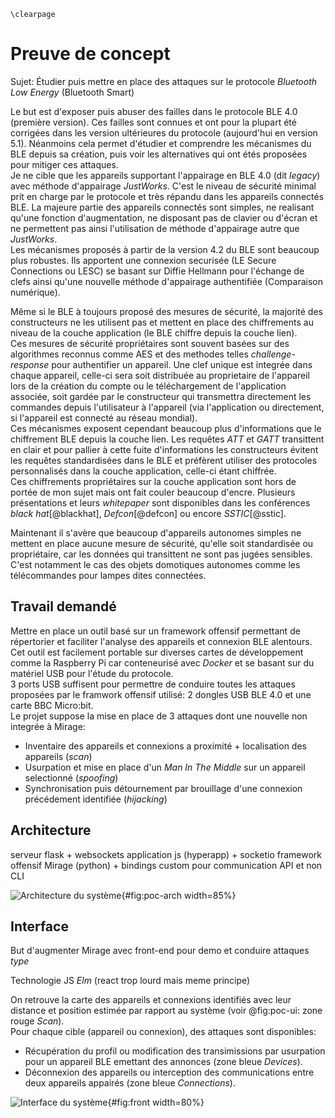 ```{=latex}
\clearpage
```

# Preuve de concept

Sujet: Étudier puis mettre en place des attaques sur le protocole *Bluetooth Low Energy* (Bluetooth Smart)

Le but est d'exposer puis abuser des failles dans le protocole BLE 4.0 (première version). Ces failles sont connues et ont pour la plupart été corrigées dans les version ultérieures du protocole (aujourd'hui en version 5.1). Néanmoins cela permet d'étudier et comprendre les mécanismes du BLE depuis sa création, puis voir les alternatives qui ont étés proposées pour mitiger ces attaques.  
Je ne cible que les appareils supportant l'appairage en BLE 4.0 (dit *legacy*) avec méthode d'appairage *JustWorks*. C'est le niveau de sécurité minimal prit en charge par le protocole et très répandu dans les appareils connectés BLE. La majeure partie des appareils connectés sont simples, ne realisant qu'une fonction d'augmentation, ne disposant pas de clavier ou d'écran et ne permettent pas ainsi l'utilisation de méthode d'appairage autre que *JustWorks*.  
Les mécanismes proposés à partir de la version 4.2 du BLE sont beaucoup plus robustes. Ils apportent une connexion securisée (LE Secure Connections ou LESC) se basant sur Diffie Hellmann pour l'échange de clefs ainsi qu'une nouvelle méthode d'appairage authentifiée (Comparaison numérique).

Même si le BLE à toujours proposé des mesures de sécurité, la majorité des constructeurs ne les utilisent pas et mettent en place des chiffrements au niveau de la couche application (le BLE chiffre depuis la couche lien).  
Ces mesures de sécurité propriétaires sont souvent basées sur des algorithmes reconnus comme AES et des methodes telles *challenge-response* pour authentifier un appareil. Une clef unique est integrée dans chaque appareil, celle-ci sera soit distribuée au proprietaire de l'appareil lors de la création du compte ou le téléchargement de l'application associée, soit gardée par le constructeur qui transmettra directement les commandes depuis l'utilisateur à l'appareil (via l'application ou directement, si l'appareil est connecté au réseau mondial).  
Ces mécanismes exposent cependant beaucoup plus d'informations que le chiffrement BLE depuis la couche lien. Les requêtes *ATT* et *GATT* transittent en clair et pour pallier à cette fuite d'informations les constructeurs évitent les requêtes standardisées dans le BLE et préfèrent utiliser des protocoles personnalisés dans la couche application, celle-ci étant chiffrée.  
Ces chiffrements propriétaires sur la couche application sont hors de portée de mon sujet mais ont fait couler beaucoup d'encre. Plusieurs présentations et leurs *whitepaper* sont disponibles dans les conférences *black hat*[@blackhat], *Defcon*[@defcon] ou encore *SSTIC*[@sstic].

Maintenant il s'avère que beaucoup d'appareils autonomes simples ne mettent en place aucune mesure de sécurité, qu'elle soit standardisée ou propriétaire, car les données qui transittent ne sont pas jugées sensibles. C'est notamment le cas des objets domotiques autonomes comme les télécommandes pour lampes dites connectées.

## Travail demandé

Mettre en place un outil basé sur un framework offensif permettant de répertorier et faciliter l'analyse des appareils et connexion BLE alentours. Cet outil est facilement portable sur diverses cartes de développement comme la Raspberry Pi car conteneurisé avec *Docker* et se basant sur du matériel USB pour l'étude du protocole.  
3 ports USB suffisent pour permettre de conduire toutes les attaques proposées par le framwork offensif utilisé: 2 dongles USB BLE 4.0 et une carte BBC Micro:bit.  
Le projet suppose la mise en place de 3 attaques dont une nouvelle non integrée à Mirage:
- Inventaire des appareils et connexions a proximité + localisation des appareils (*scan*)
- Usurpation et mise en place d'un *Man In The Middle* sur un appareil selectionné (*spoofing*)
- Synchronisation puis détournement par brouillage d'une connexion précédement identifiée (*hijacking*)

## Architecture

serveur flask + websockets
application js (hyperapp) + socketio
framework offensif Mirage (python) + bindings custom pour communication API et non CLI

![Architecture du système](img/poc-architecture.png){#fig:poc-arch width=85%}

## Interface

But d'augmenter Mirage avec front-end pour demo et conduire attaques *type*

Technologie JS *Elm* (react trop lourd mais meme principe)

On retrouve la carte des appareils et connexions identifiés avec leur distance et position estimée par rapport au système (voir @fig:poc-ui: zone rouge *Scan*).  
Pour chaque cible (appareil ou connexion), des attaques sont disponibles:
- Récupération du profil ou modification des transimissions par usurpation pour un appareil BLE emettant des annonces (zone bleue *Devices*).
- Déconnexion des appareils ou interception des communications entre deux appareils appairés (zone bleue *Connections*).

![Interface du système](img/front.png){#fig:front width=80%}
